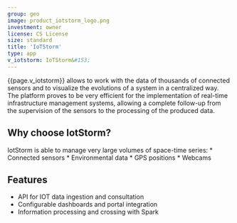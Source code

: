 ```yaml
---
group: geo
image: product_iotstorm_logo.png
investment: owner
license: CS License
size: standard
title: 'IoTStorm'
type: app
v_iotstorm: IoTStorm&#153;
---
```



{{page.v_iotstorm}} allows to work with the data of thousands of connected sensors and to visualize the evolutions of a system in a centralized way. The platform proves to be very efficient for the implementation of real-time infrastructure management systems, allowing a complete follow-up from the supervision of the sensors to the processing of the produced data.


Why choose IotStorm?
--------------------

IotStorm is able to manage very large volumes of space-time series:
	* Connected sensors
	* Environmental data
	* GPS positions
	* Webcams
	
	
Features	
--------

* API for IOT data ingestion and consultation
* Configurable dashboards and portal integration
* Information processing and crossing with Spark